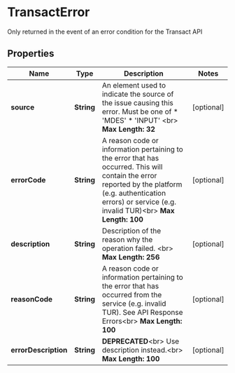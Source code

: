 

# TransactError

Only returned in the event of an error condition for the Transact API
## Properties

Name | Type | Description | Notes
------------ | ------------- | ------------- | -------------
**source** | **String** | An element used to indicate the source of the issue causing this error. Must be one of   * &#39;MDES&#39;  * &#39;INPUT&#39; &lt;br&gt; __Max Length: 32__  |  [optional]
**errorCode** | **String** | A reason code or information pertaining to the error that has occurred. This will contain the error reported by the platform (e.g. authentication errors) or service (e.g. invalid TUR)&lt;br&gt; __Max Length: 100__  |  [optional]
**description** | **String** | Description of the reason why the operation failed. &lt;br&gt; __Max Length: 256__  |  [optional]
**reasonCode** | **String** | A reason code or information pertaining to the error that has occurred from the service (e.g. invalid TUR). See API Response Errors&lt;br&gt; __Max Length: 100__          |  [optional]
**errorDescription** | **String** | __DEPRECATED__&lt;br&gt; Use description instead.&lt;br&gt; __Max Length: 100__   |  [optional]




